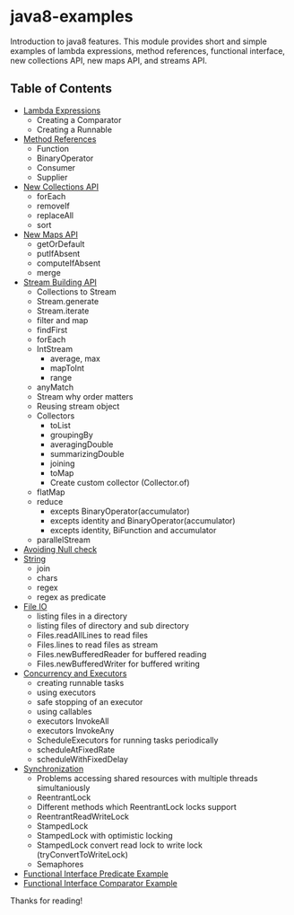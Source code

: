 java8-examples
==============

Introduction to java8 features. This module provides short and simple examples of lambda expressions, method references,
functional interface, new collections API, new maps API, and streams API.

Table of Contents
-----------------

  * [Lambda Expressions](src/examples/SimpleLambda.java)
    * Creating a Comparator
    * Creating a Runnable
  * [Method References](src/examples/MethodReferencesLambda.java)
    * Function
    * BinaryOperator
    * Consumer
    * Supplier
  * [New Collections API](src/examples/NewAPICollections.java)
    * forEach
    * removeIf
    * replaceAll
    * sort
  * [New Maps API](src/examples/NewAPIMap.java)
    * getOrDefault
    * putIfAbsent
    * computeIfAbsent
    * merge
  * [Stream Building API](src/examples/MainStreamBuilding.java)
    * Collections to Stream
    * Stream.generate
    * Stream.iterate
    * filter and map
    * findFirst
    * forEach
    * IntStream
        * average, max
        * mapToInt
        * range
    * anyMatch
    * Stream why order matters
    * Reusing stream object
    * Collectors
        * toList
        * groupingBy
        * averagingDouble
        * summarizingDouble
        * joining
        * toMap
        * Create custom collector (Collector.of)
    * flatMap
    * reduce
        * excepts BinaryOperator(accumulator)
        * excepts identity and BinaryOperator(accumulator)
        * excepts identity, BiFunction and accumulator
    * parallelStream
  * [Avoiding Null check](src/examples/MainNullCheck.java)
  * [String](src/examples/MainStrings.java)
    * join
    * chars
    * regex
    * regex as predicate
  * [File IO](src/examples/MainFileIO.java)
      * listing files in a directory
      * listing files of directory and sub directory
      * Files.readAllLines to read files
      * Files.lines to read files as stream
      * Files.newBufferedReader for buffered reading
      * Files.newBufferedWriter for buffered writing
  * [Concurrency and Executors](src/examples/MainConcurrencyThreadsAndExecutors.java)
      * creating runnable tasks
      * using executors
      * safe stopping of an executor
      * using callables
      * executors InvokeAll
      * executors InvokeAny
      * ScheduleExecutors for running tasks periodically
      * scheduleAtFixedRate
      * scheduleWithFixedDelay
  * [Synchronization](src/examples/MainSynchronization.java)
      * Problems accessing shared resources with multiple threads simultaniously
      * ReentrantLock
      * Different methods which ReentrantLock locks support
      * ReentrantReadWriteLock
      * StampedLock
      * StampedLock with optimistic locking
      * StampedLock convert read lock to write lock (tryConvertToWriteLock)
      * Semaphores
  * [Functional Interface Predicate Example](src/examples/MainPredicate.java)
  * [Functional Interface Comparator Example](src/examples/MainComparator.java)

Thanks for reading!
